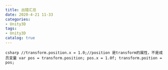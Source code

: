 ```yaml
---
title: 出错汇总
date: 2020-4-21 11-33
categories:
- Unity3D
tags:
- Unity3D
catalog: true
---
```


```csharp //transform.position.x = 1.0;//position 是transform的属性，不是成员变量 var pos = transform.position; pos.x = 1.0f; transform.poition = pos; ``` 
